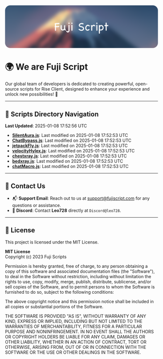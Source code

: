 ![Banner](.github/b.webp)

# 🌍 **We are Fuji Script**

Our global team of developers is dedicated to creating powerful, open-source scripts for Rise Client, designed to enhance your experience and unlock new possibilities! 🌟

---
<!-- SCRIPTS_NAVIGATION_START -->
## 📂 **Scripts Directory Navigation**

**Last Updated**: 2025-01-08 17:52:56 UTC

- **[SilentAura.js](scripts/SilentAura.js)**: Last modified on 2025-01-08 17:52:53 UTC
- **[ChatBypass.js](scripts/ChatBypass.js)**: Last modified on 2025-01-08 17:52:53 UTC
- **[jetpackFly.js](scripts/jetpackFly.js)**: Last modified on 2025-01-08 17:52:53 UTC
- **[velocityHylex.js](scripts/velocityHylex.js)**: Last modified on 2025-01-08 17:52:53 UTC
- **[chestxray.js](scripts/chestxray.js)**: Last modified on 2025-01-08 17:52:53 UTC
- **[bedxray.js](scripts/bedxray.js)**: Last modified on 2025-01-08 17:52:53 UTC
- **[chatMacro.js](scripts/chatMacro.js)**: Last modified on 2025-01-08 17:52:53 UTC

<!-- SCRIPTS_NAVIGATION_END -->

---

## 💬 **Contact Us**  
- 📬 **Support Email**: Reach out to us at [support@fujiscript.com](mailto:support@fujiscript.com) for any questions or assistance.  
- 💬 **Discord**: Contact **Leo728** directly at `Discord@leo728`.

---

## 📜 **License**

This project is licensed under the MIT License.  

**MIT License**  
Copyright (c) 2023 Fuji Scripts  

Permission is hereby granted, free of charge, to any person obtaining a copy of this software and associated documentation files (the "Software"), to deal in the Software without restriction, including without limitation the rights to use, copy, modify, merge, publish, distribute, sublicense, and/or sell copies of the Software, and to permit persons to whom the Software is furnished to do so, subject to the following conditions:  

The above copyright notice and this permission notice shall be included in all copies or substantial portions of the Software.  

THE SOFTWARE IS PROVIDED "AS IS", WITHOUT WARRANTY OF ANY KIND, EXPRESS OR IMPLIED, INCLUDING BUT NOT LIMITED TO THE WARRANTIES OF MERCHANTABILITY, FITNESS FOR A PARTICULAR PURPOSE AND NONINFRINGEMENT. IN NO EVENT SHALL THE AUTHORS OR COPYRIGHT HOLDERS BE LIABLE FOR ANY CLAIM, DAMAGES OR OTHER LIABILITY, WHETHER IN AN ACTION OF CONTRACT, TORT OR OTHERWISE, ARISING FROM, OUT OF OR IN CONNECTION WITH THE SOFTWARE OR THE USE OR OTHER DEALINGS IN THE SOFTWARE.  
